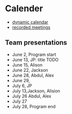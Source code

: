# Calender

* [dynamic calendar](https://docs.google.com/document/d/1_A4Gp7HL4EV4WvQpnFMiMAAArnFcfZDCyEhJ85NxG1c/edit)
* [recorded meetings](https://docs.google.com/spreadsheets/d/1vHwF4ctXbDb3Nhx7CBE4w9AX1KcwfBDni6CD1aAdV1A/edit#gid=0)

## Team presentations

* June 2, Program start
* June 13, JP: title TODO
* June 15, Alison
* June 22, Jackson
* June 28, Abdul, Alex
* June 29,
* July 6, JP
* July 13,Jackson, Alision
* July 26 Abdul, Alex
* July 27 
* July 28, Program end

